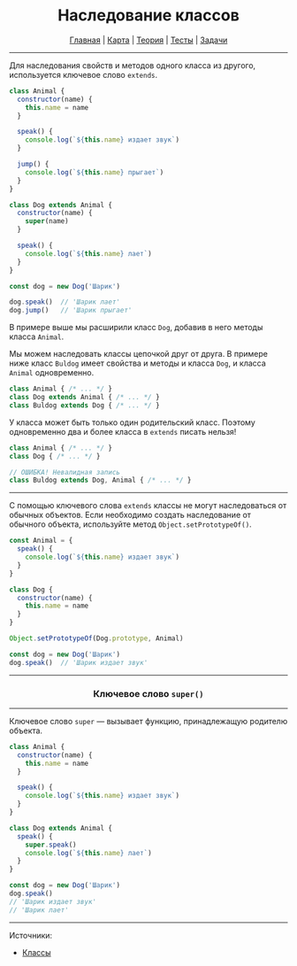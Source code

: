 <div align="center">

# Наследование классов

[Главная](https://github.com/dollaween/junior-roadmap/)
|
[Карта](/roadmap/README.md)
|
[Теория](/theory/README.md)
|
[Тесты](/tests/README.md)
|
[Задачи](/tasks/README.md)

</div>

---

Для наследования свойств и методов одного класса из другого, используется ключевое слово `extends`.

```js
class Animal {
  constructor(name) {
    this.name = name
  }

  speak() {
    console.log(`${this.name} издает звук`)
  }

  jump() {
    console.log(`${this.name} прыгает`)
  }
}

class Dog extends Animal {
  constructor(name) {
    super(name)
  }

  speak() {
    console.log(`${this.name} лает`)
  }
}

const dog = new Dog('Шарик')

dog.speak()  // 'Шарик лает'
dog.jump()   // 'Шарик прыгает'
```

В примере выше мы расширили класс `Dog`, добавив в него методы класса `Animal`.

Мы можем наследовать классы цепочкой друг от друга. В примере ниже класс `Buldog` имеет свойства и методы и класса `Dog`, и класса `Animal` одновременно.

```js
class Animal { /* ... */ }
class Dog extends Animal { /* ... */ }
class Buldog extends Dog { /* ... */ }
```

У класса может быть только один родительский класс. Поэтому одновременно два и более класса в `extends` писать нельзя!
```js
class Animal { /* ... */ }
class Dog { /* ... */ }

// ОШИБКА! Невалидная запись
class Buldog extends Dog, Animal { /* ... */ }
```

---

С помощью ключевого слова `extends` классы не могут наследоваться от обычных объектов. Если необходимо создать наследование от обычного объекта, используйте метод `Object.setPrototypeOf()`.

```js
const Animal = {
  speak() {
    console.log(`${this.name} издает звук`)
  }
}

class Dog {
  constructor(name) {
    this.name = name
  }
}

Object.setPrototypeOf(Dog.prototype, Animal)

const dog = new Dog('Шарик')
dog.speak()  // 'Шарик издает звук'
```

---

<div align="center">

### Ключевое слово `super()`

</div>

---

Ключевое слово `super` — вызывает функцию, принадлежащую родителю объекта.

```js
class Animal {
  constructor(name) {
    this.name = name
  }

  speak() {
    console.log(`${this.name} издает звук`)
  }
}

class Dog extends Animal {
  speak() {
    super.speak()
    console.log(`${this.name} лает`)
  }
}

const dog = new Dog('Шарик')
dog.speak()
// 'Шарик издает звук'
// 'Шарик лает'
```

---

Источники:
- [Классы](https://developer.mozilla.org/ru/docs/Web/JavaScript/Reference/Classes)





